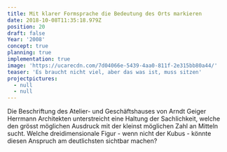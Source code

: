 ```yaml
---
title: Mit klarer Formsprache die Bedeutung des Orts markieren
date: 2018-10-08T11:35:18.979Z
position: 20
draft: false
Year: '2008'
concept: true
planning: true
implementation: true
image: 'https://ucarecdn.com/7d04066e-5439-4aa0-811f-2e315bb80a44/'
teaser: 'Es braucht nicht viel, aber das was ist, muss sitzen'
projectpictures:
  - null
  - null
---
```

Die Beschriftung des Atelier- und Geschäftshauses von Arndt Geiger Herrmann Architekten unterstreicht eine Haltung der Sachlichkeit, welche den grösst möglichen Ausdruck mit der kleinst möglichen Zahl an Mitteln sucht. Welche dreidimensionale Figur - wenn nicht der Kubus - könnte diesen Anspruch am deutlichsten sichtbar machen?
